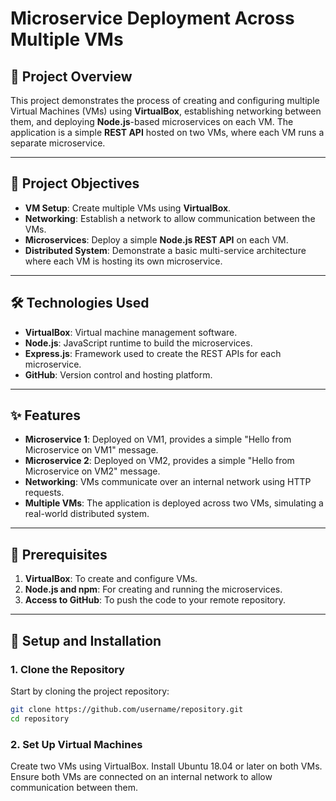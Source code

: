# Microservice Deployment Across Multiple VMs

## 🚀 Project Overview
This project demonstrates the process of creating and configuring multiple Virtual Machines (VMs) using **VirtualBox**, establishing networking between them, and deploying **Node.js**-based microservices on each VM. The application is a simple **REST API** hosted on two VMs, where each VM runs a separate microservice. 

---

## 🎯 Project Objectives
- **VM Setup**: Create multiple VMs using **VirtualBox**.
- **Networking**: Establish a network to allow communication between the VMs.
- **Microservices**: Deploy a simple **Node.js REST API** on each VM.
- **Distributed System**: Demonstrate a basic multi-service architecture where each VM is hosting its own microservice.

---

## 🛠️ Technologies Used
- **VirtualBox**: Virtual machine management software.
- **Node.js**: JavaScript runtime to build the microservices.
- **Express.js**: Framework used to create the REST APIs for each microservice.
- **GitHub**: Version control and hosting platform.

---

## ✨ Features
- **Microservice 1**: Deployed on VM1, provides a simple "Hello from Microservice on VM1" message.
- **Microservice 2**: Deployed on VM2, provides a simple "Hello from Microservice on VM2" message.
- **Networking**: VMs communicate over an internal network using HTTP requests.
- **Multiple VMs**: The application is deployed across two VMs, simulating a real-world distributed system.

---

## 🔧 Prerequisites
1. **VirtualBox**: To create and configure VMs.
2. **Node.js and npm**: For creating and running the microservices.
3. **Access to GitHub**: To push the code to your remote repository.

---

## 📝 Setup and Installation

### 1. Clone the Repository
Start by cloning the project repository:
```bash
git clone https://github.com/username/repository.git
cd repository
```

### 2. Set Up Virtual Machines
Create two VMs using VirtualBox.
Install Ubuntu 18.04 or later on both VMs.
Ensure both VMs are connected on an internal network to allow communication between them.
